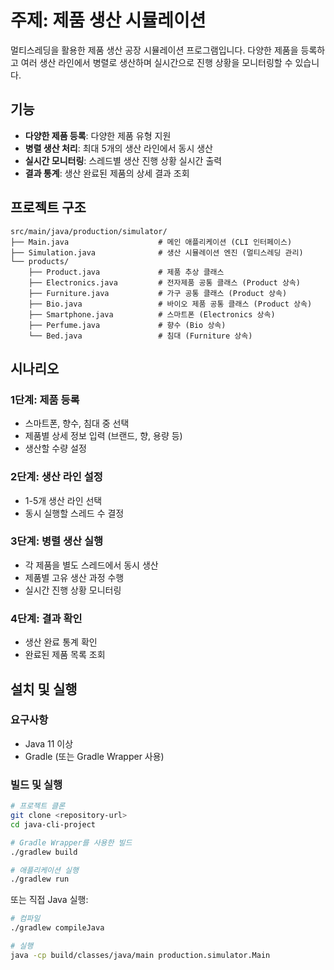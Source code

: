 # 주제: 제품 생산 시뮬레이션

멀티스레딩을 활용한 제품 생산 공장 시뮬레이션 프로그램입니다. 다양한 제품을 등록하고 여러 생산 라인에서 병렬로 생산하며 실시간으로 진행 상황을 모니터링할 수 있습니다.


## 기능

- **다양한 제품 등록**: 다양한 제품 유형 지원
- **병렬 생산 처리**: 최대 5개의 생산 라인에서 동시 생산
- **실시간 모니터링**: 스레드별 생산 진행 상황 실시간 출력
- **결과 통계**: 생산 완료된 제품의 상세 결과 조회


## 프로젝트 구조

```
src/main/java/production/simulator/
├── Main.java                    # 메인 애플리케이션 (CLI 인터페이스)
├── Simulation.java              # 생산 시뮬레이션 엔진 (멀티스레딩 관리)
└── products/
    ├── Product.java             # 제품 추상 클래스
    ├── Electronics.java         # 전자제품 공통 클래스 (Product 상속)
    ├── Furniture.java           # 가구 공통 클래스 (Product 상속)
    ├── Bio.java                 # 바이오 제품 공통 클래스 (Product 상속)
    ├── Smartphone.java          # 스마트폰 (Electronics 상속)
    ├── Perfume.java             # 향수 (Bio 상속)
    └── Bed.java                 # 침대 (Furniture 상속)
```

## 시나리오

### 1단계: 제품 등록
- 스마트폰, 향수, 침대 중 선택
- 제품별 상세 정보 입력 (브랜드, 향, 용량 등)
- 생산할 수량 설정

### 2단계: 생산 라인 설정
- 1-5개 생산 라인 선택
- 동시 실행할 스레드 수 결정

### 3단계: 병렬 생산 실행
- 각 제품을 별도 스레드에서 동시 생산
- 제품별 고유 생산 과정 수행
- 실시간 진행 상황 모니터링

### 4단계: 결과 확인
- 생산 완료 통계 확인
- 완료된 제품 목록 조회

## 설치 및 실행

### 요구사항
- Java 11 이상
- Gradle (또는 Gradle Wrapper 사용)

### 빌드 및 실행

```bash
# 프로젝트 클론
git clone <repository-url>
cd java-cli-project

# Gradle Wrapper를 사용한 빌드
./gradlew build

# 애플리케이션 실행
./gradlew run
```

또는 직접 Java 실행:

```bash
# 컴파일
./gradlew compileJava

# 실행
java -cp build/classes/java/main production.simulator.Main
```